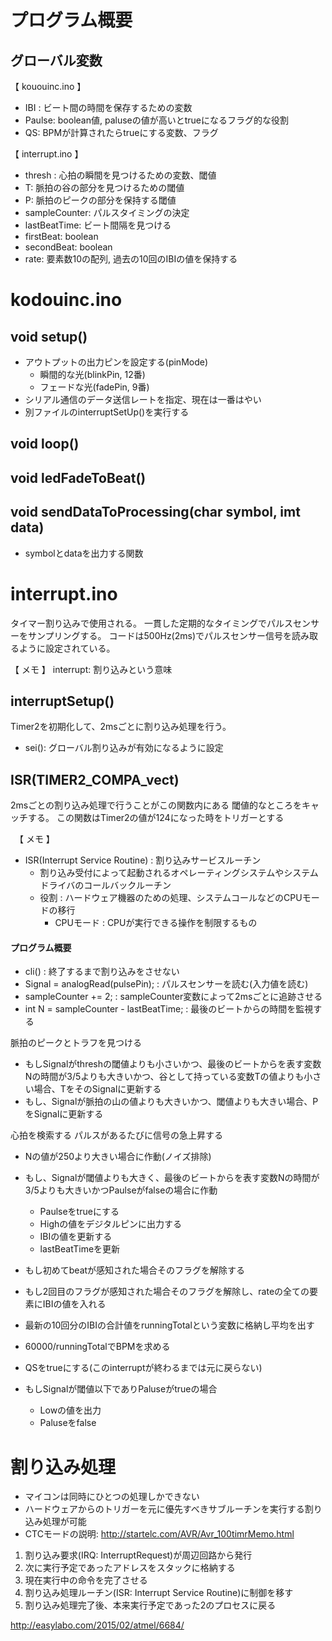 # プログラム概要

## グローバル変数
【 kououinc.ino 】
- IBI : ビート間の時間を保存するための変数
- Paulse: boolean値, paluseの値が高いとtrueになるフラグ的な役割
- QS: BPMが計算されたらtrueにする変数、フラグ

【 interrupt.ino 】
- thresh : 心拍の瞬間を見つけるための変数、閾値
- T: 脈拍の谷の部分を見つけるための閾値
- P: 脈拍のピークの部分を保持する閾値
- sampleCounter: パルスタイミングの決定
- lastBeatTime: ビート間隔を見つける
- firstBeat: boolean
- secondBeat: boolean
- rate: 要素数10の配列, 過去の10回のIBIの値を保持する

# kodouinc.ino

## void setup()
- アウトプットの出力ピンを設定する(pinMode)
    - 瞬間的な光(blinkPin, 12番)
    - フェードな光(fadePin, 9番)
- シリアル通信のデータ送信レートを指定、現在は一番はやい
- 別ファイルのinterruptSetUp()を実行する

## void loop()

## void ledFadeToBeat()

## void sendDataToProcessing(char symbol, imt data)
- symbolとdataを出力する関数

# interrupt.ino
タイマー割り込みで使用される。
一貫した定期的なタイミングでパルスセンサーをサンプリングする。
コードは500Hz(2ms)でパルスセンサー信号を読み取るように設定されている。

【 メモ 】
interrupt: 割り込みという意味

## interruptSetup()
Timer2を初期化して、2msごとに割り込み処理を行う。

- sei(): グローバル割り込みが有効になるように設定

## ISR(TIMER2_COMPA_vect)
2msごとの割り込み処理で行うことがこの関数内にある
閾値的なところをキャッチする。
この関数はTimer2の値が124になった時をトリガーとする

　【 メモ 】
- ISR(Interrupt Service Routine) : 割り込みサービスルーチン
    - 割り込み受付によって起動されるオペレーティングシステムやシステムドライバのコールバックルーチン
    - 役割 : ハードウェア機器のための処理、システムコールなどのCPUモードの移行
        - CPUモード : CPUが実行できる操作を制限するもの
        
#### プログラム概要

- cli() : 終了するまで割り込みをさせない 
- Signal = analogRead(pulsePin); : パルスセンサーを読む(入力値を読む)
- sampleCounter += 2; : sampleCounter変数によって2msごとに追跡させる
- int N = sampleCounter - lastBeatTime; : 最後のビートからの時間を監視する

脈拍のピークとトラフを見つける

- もしSignalがthreshの閾値よりも小さいかつ、最後のビートからを表す変数Nの時間が3/5よりも大きいかつ、谷として持っている変数Tの値よりも小さい場合、TをそのSignalに更新する
- もし、Signalが脈拍の山の値よりも大きいかつ、閾値よりも大きい場合、PをSignalに更新する

心拍を検索する
パルスがあるたびに信号の急上昇する

- Nの値が250より大きい場合に作動(ノイズ排除)
- もし、Signalが閾値よりも大きく、最後のビートからを表す変数Nの時間が3/5よりも大きいかつPaulseがfalseの場合に作動
    - Paulseをtrueにする
    - Highの値をデジタルピンに出力する
    - IBIの値を更新する
    - lastBeatTimeを更新
- もし初めてbeatが感知された場合そのフラグを解除する
- もし2回目のフラグが感知された場合そのフラグを解除し、rateの全ての要素にIBIの値を入れる
- 最新の10回分のIBIの合計値をrunningTotalという変数に格納し平均を出す
- 60000/runningTotalでBPMを求める
- QSをtrueにする(このinterruptが終わるまでは元に戻らない)

- もしSignalが閾値以下でありPaluseがtrueの場合
    - Lowの値を出力
    - Paluseをfalse
    

# 割り込み処理
- マイコンは同時にひとつの処理しかできない
- ハードウェアからのトリガーを元に優先すべきサブルーチンを実行する割り込み処理が可能
- CTCモードの説明: http://startelc.com/AVR/Avr_100timrMemo.html

1. 割り込み要求(IRQ: InterruptRequest)が周辺回路から発行
2. 次に実行予定であったアドレスをスタックに格納する
3. 現在実行中の命令を完了させる
4. 割り込み処理ルーチン(ISR: Interrupt Service Routine)に制御を移す
5. 割り込み処理完了後、本来実行予定であった2のプロセスに戻る

http://easylabo.com/2015/02/atmel/6684/
